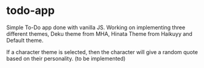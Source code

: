# todo-app
Simple To-Do app done with vanilla JS. Working on implementing three different themes, Deku theme from MHA, Hinata Theme from Haikuyy and Default theme. 

If a character theme is selected, then the character will give a random quote based on their personality. (to be implemented)
